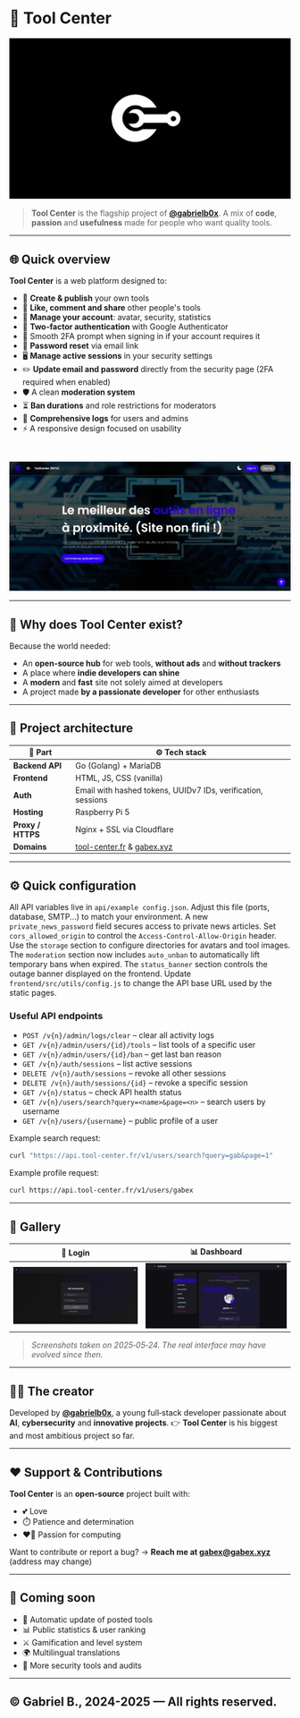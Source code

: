 # 🚀 **Tool Center**

![Tool Center Banner](./frontend/assets/Banniere-TC.png)

> **Tool Center** is the flagship project of **[@gabrielb0x](https://github.com/gabrielb0x)**.
> A mix of **code**, **passion** and **usefulness** made for people who want quality tools.

---

## 🌐 **Quick overview**

**Tool Center** is a web platform designed to:
- 🔧 **Create & publish** your own tools
- 💬 **Like, comment and share** other people's tools
- 👤 **Manage your account**: avatar, security, statistics
- 🔐 **Two-factor authentication** with Google Authenticator
- 🤖 Smooth 2FA prompt when signing in if your account requires it
- 🔑 **Password reset** via email link
- 🖥️ **Manage active sessions** in your security settings
- ✏️ **Update email and password** directly from the security page (2FA required when enabled)
- 🛡️ A clean **moderation system**
- ⏳ **Ban durations** and role restrictions for moderators
- 📜 **Comprehensive logs** for users and admins
- ⚡ A responsive design focused on usability

<br/>

![Preview Interface](./frontend/assets/demo-preview.png)

---

## 🧠 **Why does Tool Center exist?**

Because the world needed:
- An **open-source hub** for web tools, **without ads** and **without trackers**
- A place where **indie developers can shine**
- A **modern** and **fast** site not solely aimed at developers
- A project made **by a passionate developer** for other enthusiasts

---

## 🧱 **Project architecture**

| 🧩 Part       | ⚙️ Tech stack                        |
|--------------|--------------------------------------|
| **Backend API**   | Go (Golang) + MariaDB               |
| **Frontend**      | HTML, JS, CSS (vanilla)             |
| **Auth**          | Email with hashed tokens, UUIDv7 IDs, verification, sessions |
| **Hosting**       | Raspberry Pi 5                      |
| **Proxy / HTTPS** | Nginx + SSL via Cloudflare          |
| **Domains**       | [tool-center.fr](https://tool-center.fr) & [gabex.xyz](https://gabex.xyz) |

---

## ⚙️ **Quick configuration**

All API variables live in `api/example config.json`.
Adjust this file (ports, database, SMTP...) to match your environment.
A new `private_news_password` field secures access to private news articles.
Set `cors_allowed_origin` to control the `Access-Control-Allow-Origin` header.
Use the `storage` section to configure directories for avatars and tool images.
The `moderation` section now includes `auto_unban` to automatically lift temporary bans when expired.
The `status_banner` section controls the outage banner displayed on the frontend.
Update `frontend/src/utils/config.js` to change the API base URL used by the static pages.

### Useful API endpoints
- `POST /v{n}/admin/logs/clear` – clear all activity logs
- `GET /v{n}/admin/users/{id}/tools` – list tools of a specific user
- `GET /v{n}/admin/users/{id}/ban` – get last ban reason
- `GET /v{n}/auth/sessions` – list active sessions
- `DELETE /v{n}/auth/sessions` – revoke all other sessions
- `DELETE /v{n}/auth/sessions/{id}` – revoke a specific session
- `GET /v{n}/status` – check API health status
- `GET /v{n}/users/search?query=<name>&page=<n>` – search users by username
- `GET /v{n}/users/{username}` – public profile of a user

Example search request:

```bash
curl "https://api.tool-center.fr/v1/users/search?query=gab&page=1"
```

Example profile request:

```bash
curl https://api.tool-center.fr/v1/users/gabex
```

---

## 📸 **Gallery**

| 🔐 Login                             | 📊 Dashboard                        |
|-------------------------------------|------------------------------------|
| ![Login](./frontend/assets/login-preview.png)        | ![Dashboard](./frontend/assets/dashbord-preview.png) |

> _Screenshots taken on 2025‑05‑24. The real interface may have evolved since then._

---

## 🧙‍♂️ **The creator**

Developed by **[@gabrielb0x](https://github.com/gabrielb0x)**,
a young full‑stack developer passionate about **AI**, **cybersecurity** and **innovative projects**.
👉 **Tool Center** is his biggest and most ambitious project so far.

---

## ❤️ **Support & Contributions**

**Tool Center** is an **open‑source** project built with:
- 💕 Love
- ⏱️ Patience and determination
- ❤️‍🔥 Passion for computing

Want to contribute or report a bug?
→ **Reach me at gabex@gabex.xyz** (address may change)

---

## 🔮 **Coming soon**

- 🔄 Automatic update of posted tools
- 📊 Public statistics & user ranking
- ⚔️ Gamification and level system
- 🌍 Multilingual translations
- 🔐 More security tools and audits

---
## **© Gabriel B., 2024-2025 — All rights reserved.**
